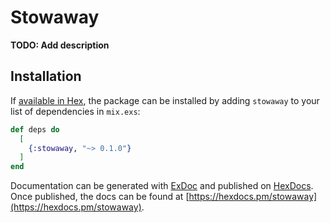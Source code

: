 # Stowaway

**TODO: Add description**

## Installation

If [available in Hex](https://hex.pm/docs/publish), the package can be installed
by adding `stowaway` to your list of dependencies in `mix.exs`:

```elixir
def deps do
  [
    {:stowaway, "~> 0.1.0"}
  ]
end
```

Documentation can be generated with [ExDoc](https://github.com/elixir-lang/ex_doc)
and published on [HexDocs](https://hexdocs.pm). Once published, the docs can
be found at [https://hexdocs.pm/stowaway](https://hexdocs.pm/stowaway).

